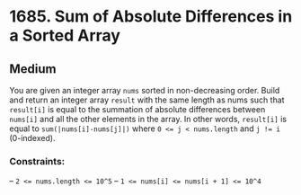 # 1685. Sum of Absolute Differences in a Sorted Array

## Medium

You are given an integer array `nums` sorted in non-decreasing order. Build and return an integer array `result` with
the same length as nums such that `result[i]` is equal to the summation of absolute differences between `nums[i]` and
all the other elements in the array. In other words, `result[i]` is equal to `sum(|nums[i]-nums[j]|)`
where `0 <= j < nums.length` and `j != i` (0-indexed).

### Constraints:

– `2 <= nums.length <= 10^5`
– `1 <= nums[i] <= nums[i + 1] <= 10^4`
